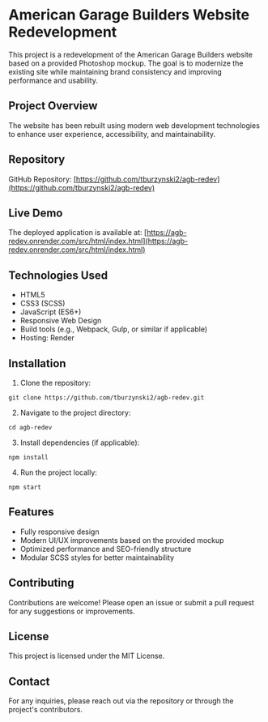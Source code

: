 # American Garage Builders Website Redevelopment

This project is a redevelopment of the American Garage Builders website based on a provided Photoshop mockup. The goal is to modernize the existing site while maintaining brand consistency and improving performance and usability.

## Project Overview

The website has been rebuilt using modern web development technologies to enhance user experience, accessibility, and maintainability.

## Repository

GitHub Repository: [https://github.com/tburzynski2/agb-redev](https://github.com/tburzynski2/agb-redev)

## Live Demo

The deployed application is available at: [https://agb-redev.onrender.com/src/html/index.html](https://agb-redev.onrender.com/src/html/index.html)

## Technologies Used

- HTML5
- CSS3 (SCSS)
- JavaScript (ES6+)
- Responsive Web Design
- Build tools (e.g., Webpack, Gulp, or similar if applicable)
- Hosting: Render

## Installation

1. Clone the repository:

`git clone https://github.com/tburzynski2/agb-redev.git`

2. Navigate to the project directory:

`cd agb-redev`

3. Install dependencies (if applicable):

`npm install`

4. Run the project locally:

`npm start`

## Features

- Fully responsive design
- Modern UI/UX improvements based on the provided mockup
- Optimized performance and SEO-friendly structure
- Modular SCSS styles for better maintainability

## Contributing

Contributions are welcome! Please open an issue or submit a pull request for any suggestions or improvements.

## License

This project is licensed under the MIT License.

## Contact

For any inquiries, please reach out via the repository or through the project's contributors.
